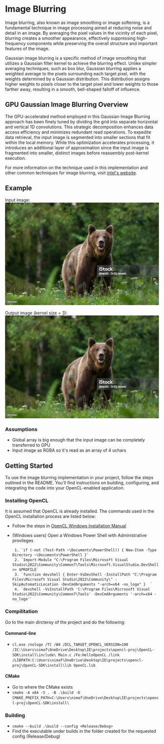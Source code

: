# Image Blurring


Image blurring, also known as image smoothing or image softening, is a fundamental technique in image processing aimed at reducing noise and detail in an image. By averaging the pixel values in the vicinity of each pixel, blurring creates a smoother appearance, effectively suppressing high-frequency components while preserving the overall structure and important features of the image.

Gaussian image blurring is a specific method of image smoothing that utilizes a Gaussian filter kernel to achieve the blurring effect. Unlike simpler averaging techniques, such as box blur, Gaussian blurring applies a weighted average to the pixels surrounding each target pixel, with the weights determined by a Gaussian distribution. This distribution assigns higher weights to pixels closer to the target pixel and lower weights to those farther away, resulting in a smooth, bell-shaped falloff of influence.

## GPU Gaussian Image Blurring Overview


The GPU-accelerated method employed in this Gaussian Image Blurring approach has been finely tuned by dividing the grid into separate horizontal and vertical 1D convolutions. This strategic decomposition enhances data access efficiency and minimizes redundant read operations. To expedite data retrieval, the input image is segmented into smaller sections that fit within the local memory. While this optimization accelerates processing, it introduces an additional layer of approximation since the input image is fragmented into smaller, distinct images before reassembly post-kernel execution.

For more information on the technique used in this implementation and other common techniques for image blurring, visit [intel's website](https://www.intel.com/content/www/us/en/developer/articles/technical/an-investigation-of-fast-real-time-gpu-based-image-blur-algorithms.html).

## Example

Input image:
![sample-input](https://github.com/nimaft97/OpenCLProjects/blob/main/image-blurring/images/bear-in.png)

Output image (kernel size = 3):
![sample-output](https://github.com/nimaft97/OpenCLProjects/blob/main/image-blurring/images/bear-out.png)


### Assumptions

- Global array is big enough that the input image can be completely transferred to GPU
- Input image as RGBA so it's read as an array of 4 uchars

## Getting Started

To use the image blurring implementation in your project, follow the steps outlined in the README. You'll find instructions on building, configuring, and integrating the code into your OpenCL-enabled application.

### Installing OpenCL
It is assumed that OpenCL is already installed. The commands used in the OpenCL installation process are listed below:

- Follow the steps in [OpenCL Windows Installation Manual](https://github.com/KhronosGroup/OpenCL-Guide/blob/main/chapters/getting_started_windows.md)
- (Windows users) Open a Windows Power Shell with Administrative provileges

       1. `if (-not (Test-Path ~\Documents\PowerShell)) { New-Item -Type Directory ~\Documents\PowerShell }`
       2. `Import-Module "C:\Program Files\Microsoft Visual Studio\2022\Community\Common7\Tools\Microsoft.VisualStudio.DevShell.dll" >> $PROFILE`
       3. `function devshell { Enter-VsDevShell -InstallPath "C:\Program Files\Microsoft Visual Studio\2022\Community\" -SkipAutomaticLocation -DevCmdArguments "-arch=x64 -no_logo" }  ` 
       4. `devshell -VsInstallPath 'C:\Program Files\Microsoft Visual Studio\2022\Community\Common7\Tools' -DevCmdArguments '-arch=x64 -no_logo'`

### Compilitation

Go to the main dircteroy of the project and do the following:

#### Command-line

- `cl.exe /nologo /TC /W4 /DCL_TARGET_OPENCL_VERSION=100 /IC:\Users\nimaf\OneDrive\Desktop\IE\projects\opencl-proj\OpenCL-SDK\install\include\ Main.c /Fe:HelloOpenCL /link /LIBPATH:C:\Users\nimaf\OneDrive\Desktop\IE\projects\opencl-proj\OpenCL-SDK\install\lib OpenCL.lib`
       
#### CMake

- Go to where the CMake exists
- `cmake -A x64 -S . -B .\build -D CMAKE_PREFIX_PATH=C:\Users\nimaf\OneDrive\Desktop\IE\projects\opencl-proj\OpenCL-SDK\install\` 


### Building

- `cmake --build .\build --config <Release/Debug>`
- Find the executable under builds in the folder created for the requested config (Release/Debug)                           